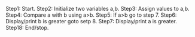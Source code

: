 Step1: Start.
Step2: Initialize two variables a,b.
Step3: Assign values to a,b.
Step4: Compare a with b using a>b.
Step5: If a>b go to step 7.
Step6: Display/print b is greater goto setp 8.
Step7: Display/print a is greater.
Step18: End/stop.
